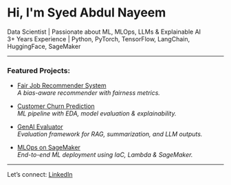 # Hi, I'm Syed Abdul Nayeem

   Data Scientist | Passionate about ML, MLOps, LLMs & Explainable AI  
   3+ Years Experience | Python, PyTorch, TensorFlow, LangChain, HuggingFace, SageMaker

---

###  Featured Projects:
-  [Fair Job Recommender System](https://github.com/Syed-Nayeem77/Fair-Job-Recommender-System)  
  *A bias-aware recommender with fairness metrics.*

-  [Customer Churn Prediction](https://github.com/Syed-Nayeem77/Customer_Churn_Prediction)  
  *ML pipeline with EDA, model evaluation & explainability.*

- [GenAI Evaluator](https://github.com/Syed-Nayeem77/GenAI-Evaluator)  
  *Evaluation framework for RAG, summarization, and LLM outputs.*

-  [MLOps on SageMaker](https://github.com/Syed-Nayeem77/Infrastructure-as-Code-template-to-deploy-ML-model-on-AWS-SageMaker)  
  *End-to-end ML deployment using IaC, Lambda & SageMaker.*

---

 Let’s connect: [LinkedIn](https://www.linkedin.com/in/syed-nayeem77/)

